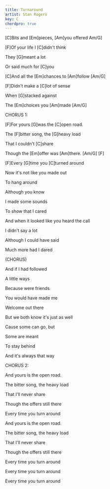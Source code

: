 ```yaml
---
title: Turnaround
artist: Stan Rogers
key: C
chordpro: true
---
```

 \[C]Bits and \[Em]pieces, \[Am]you offered Am/G]

 \[F]Of your life I \[C]didn't think

They \[G]meant a lot

Or said much for \[C]you





\[C]And all the \[Em]chances to \[Am]follow \[Am/G]

\[F]Didn't make a \[C]lot of sense

When \[G]stacked against

The \[Em]choices you \[Am]made \[Am/G]



CHORUS 1:

 \[F]For yours \[G]was the \[C]open road.

The \[F]bitter song, the \[G]heavy load

That I couldn't \[C]share

Though the \[Em]offer was \[Am]there. \[Am/G] \[F]

 \[F]Every \[G]time you \[C]turned around



Now it's not like you made out

To hang around

Although you know

I made some sounds

To show that I cared



And when it looked like you heard the call

I didn't say a lot

Although I could have said

Much more had I dared



(CHORUS)



 And if I had followed

A little ways

Because were friends

You would have made me

Welcome out there



But we both know it's just as well

Cause some can go, but

Some are meant

To stay behind

And it's always that way



CHORUS 2:

And yours is the open road.

The bitter song, the heavy load

That I'll never share

Though the offers still there

Every time you turn around



And yours is the open road.

The bitter song, the heavy load

That I'll never share

Though the offers still there



Every time you turn around

Every time you turn around

Every time you turn around
